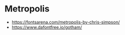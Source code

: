 # Metropolis

- https://fontsarena.com/metropolis-by-chris-simpson/
- https://www.dafontfree.io/gotham/

